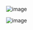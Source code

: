 ![image](https://github.com/Zihadul-Islam-Fahim/flutter_assignments_livetest/assets/82943440/8a8064e8-64a0-479c-ae38-0d320d78f67a)

![image](https://github.com/Zihadul-Islam-Fahim/flutter_assignments_livetest/assets/82943440/810731a7-7910-4e86-9d0c-21fc6893f4c2)

